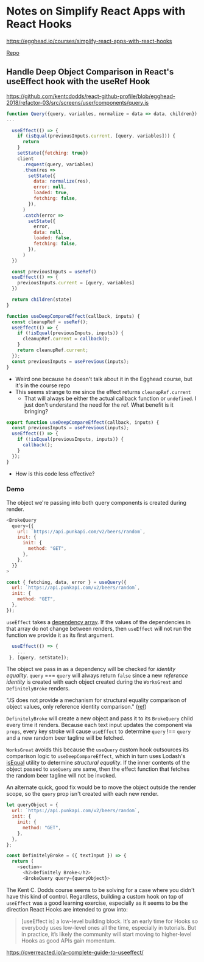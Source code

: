 # Notes on Simplify React Apps with React Hooks

https://egghead.io/courses/simplify-react-apps-with-react-hooks

[Repo](https://github.com/kentcdodds/react-github-profile/tree/egghead-2018/refactor-00)

## Handle Deep Object Comparison in React's useEffect hook with the useRef Hook

https://github.com/kentcdodds/react-github-profile/blob/egghead-2018/refactor-03/src/screens/user/components/query.js

```js
function Query({query, variables, normalize = data => data, children}) {
...

  useEffect(() => {
    if (isEqual(previousInputs.current, [query, variables])) {
      return
    }
    setState({fetching: true})
    client
      .request(query, variables)
      .then(res =>
        setState({
          data: normalize(res),
          error: null,
          loaded: true,
          fetching: false,
        }),
      )
      .catch(error =>
        setState({
          error,
          data: null,
          loaded: false,
          fetching: false,
        }),
      )
  })

  const previousInputs = useRef()
  useEffect(() => {
    previousInputs.current = [query, variables]
  })

  return children(state)
}
```

```js
function useDeepCompareEffect(callback, inputs) {
  const cleanupRef = useRef();
  useEffect(() => {
    if (!isEqual(previousInputs, inputs)) {
      cleanupRef.current = callback();
    }
    return cleanupRef.current;
  });
  const previousInputs = usePrevious(inputs);
}
```

- Weird one because he doesn't talk about it in the Egghead course, but it's in the course repo
- This seems strange to me since the effect returns `cleanupRef.current`
  - That will always be either the actual callback function or `undefined`. I just don't understand the need for the ref. What benefit is it bringing?

```js
export function useDeepCompareEffect(callback, inputs) {
  const previousInputs = usePrevious(inputs);
  useEffect(() => {
    if (!isEqual(previousInputs, inputs)) {
      callback();
    }
  });
}
```

- How is this code less effective?

### Demo

The object we're passing into both query components is created during render.

```js
<BrokeQuery
  query={{
    url: `https://api.punkapi.com/v2/beers/random`,
    init: {
      init: {
        method: "GET",
      },
    },
  }}
>
```

```js
const { fetching, data, error } = useQuery({
  url: `https://api.punkapi.com/v2/beers/random`,
  init: {
    method: "GET",
  },
});
```

`useEffect` takes a [dependency array](https://reactjs.org/docs/hooks-effect.html#tip-optimizing-performance-by-skipping-effects). If the values of the dependencies in that array do not change between renders, then `useEffect` will not run the function we provide it as its first argument.

```js
  useEffect(() => {
    ...
 }, [query, setState]);
```

The object we pass in as a dependency will be checked for _identity equality_. `query` === `query` will always return `false` since a new _reference identity_ is created with each object created during the `WorksGreat` and `DefinitelyBroke` renders.

"JS does not provide a mechanism for structural equality comparison of object values, only reference identity comparison." ([ref](https://github.com/getify/You-Dont-Know-JS/blob/e6854d74a96761f50243f76ee46fc09c005f0919/get-started/ch2))

`DefinitelyBroke` will create a new object and pass it to its `BrokeQuery` child every time it renders. Because each text input updates the component via `props`, every key stroke will cause `useEffect` to determine `query` !== `query` and a new random beer tagline will be fetched.

`WorksGreat` avoids this because the `useQuery` custom hook outsources its comparison logic to `useDeepCompareEffect`, which in turn uses Lodash's [isEqual](https://lodash.com/docs/4.17.15#isEqual) utility to determine _structural equality_. If the inner contents of the object passed to `useQuery` are same, then the effect function that fetches the random beer tagline will not be invoked.

An alternate quick, good fix would be to move the object outside the render scope, so the `query` prop isn't created with each new render.

```js
let queryObject = {
  url: `https://api.punkapi.com/v2/beers/random`,
  init: {
    init: {
      method: "GET",
    },
  },
};

const DefinitelyBroke = ({ textInput }) => {
  return (
    <section>
      <h2>Definitely Broke</h2>
      <BrokeQuery query={queryObject}>
```

The Kent C. Dodds course seems to be solving for a case where you didn't have this kind of control. Regardless, building a custom hook on top of `useEffect` was a good learning exercise, especially as it seems to be the direction React Hooks are intended to grow into:

> [useEffect is] a low-level building block. It’s an early time for Hooks so everybody uses low-level ones all the time, especially in tutorials. But in practice, it’s likely the community will start moving to higher-level Hooks as good APIs gain momentum.

https://overreacted.io/a-complete-guide-to-useeffect/
